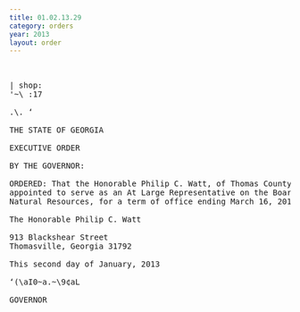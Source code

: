 ```yaml
---
title: 01.02.13.29
category: orders
year: 2013
layout: order
---
```


<pre> 

| shop:
'~\ :17

.\. ‘

THE STATE OF GEORGIA

EXECUTIVE ORDER

BY THE GOVERNOR:

ORDERED: That the Honorable Philip C. Watt, of Thomas County, Georgia, is
appointed to serve as an At Large Representative on the Board of
Natural Resources, for a term of office ending March 16, 2018.

The Honorable Philip C. Watt

913 Blackshear Street
Thomasville, Georgia 31792

This second day of January, 2013

‘(\aI0~a.~\9¢aL

GOVERNOR

</pre>
